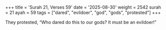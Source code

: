 +++
title = 'Surah 21, Verses 59'
date = '2025-08-30'
weight = 2542
surah = 21
ayah = 59
tags = ["dared", "evildoer", "god", "gods", "protested"]
+++

They protested, “Who dared do this to our gods? It must be an evildoer!”